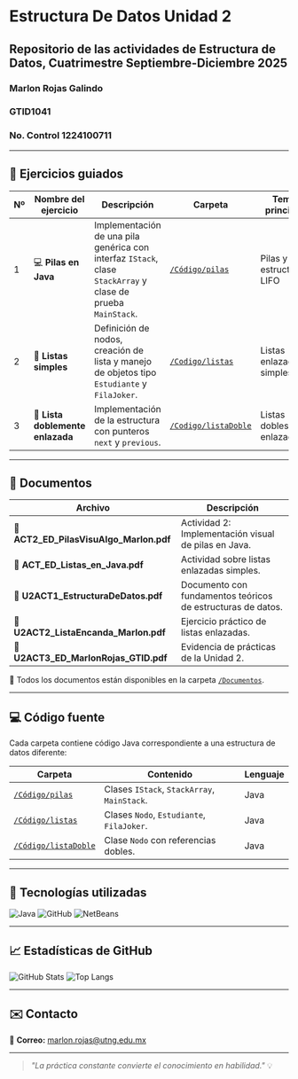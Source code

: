 # Estructura De Datos Unidad 2
## Repositorio de las actividades de Estructura de Datos, Cuatrimestre Septiembre-Diciembre 2025
### Marlon Rojas Galindo
### GTID1041
### No. Control 1224100711


---

## 🧩 Ejercicios guiados

| Nº | Nombre del ejercicio | Descripción | Carpeta | Tema principal |
|----|-----------------------|--------------|----------|----------------|
| 1 | 💻 **Pilas en Java** | Implementación de una pila genérica con interfaz `IStack`, clase `StackArray` y clase de prueba `MainStack`. | [`/Código/pilas`](./Ejercicios-Guiados/Código/pilas) | Pilas y estructuras LIFO |
| 2 | 🔗 **Listas simples** | Definición de nodos, creación de lista y manejo de objetos tipo `Estudiante` y `FilaJoker`. | [`/Codigo/listas`](./Código/listas) | Listas enlazadas simples |
| 3 | 🔁 **Lista doblemente enlazada** | Implementación de la estructura con punteros `next` y `previous`. | [`/Codigo/listaDoble`](./Código/listaDoble) | Listas dobles enlazadas |

---

## 📄 Documentos

| Archivo | Descripción |
|----------|-------------|
| 📘 **ACT2_ED_PilasVisuAlgo_Marlon.pdf** | Actividad 2: Implementación visual de pilas en Java. |
| 📗 **ACT_ED_Listas_en_Java.pdf** | Actividad sobre listas enlazadas simples. |
| 📙 **U2ACT1_EstructuraDeDatos.pdf** | Documento con fundamentos teóricos de estructuras de datos. |
| 📕 **U2ACT2_ListaEncanda_Marlon.pdf** | Ejercicio práctico de listas enlazadas. |
| 📒 **U2ACT3_ED_MarlonRojas_GTID.pdf** | Evidencia de prácticas de la Unidad 2. |

📁 Todos los documentos están disponibles en la carpeta [`/Documentos`](./Documentos).

---

## 💻 Código fuente

Cada carpeta contiene código Java correspondiente a una estructura de datos diferente:

| Carpeta | Contenido | Lenguaje |
|----------|------------|----------|
| [`/Código/pilas`](./Código/pilas) | Clases `IStack`, `StackArray`, `MainStack`. | Java |
| [`/Código/listas`](./Código/listas) | Clases `Nodo`, `Estudiante`, `FilaJoker`. | Java |
| [`/Código/listaDoble`](./Código/listaDoble) | Clase `Nodo` con referencias dobles. | Java |

---

## 🧰 Tecnologías utilizadas

![Java](https://img.shields.io/badge/Java-%23ED8B00.svg?style=for-the-badge&logo=openjdk&logoColor=white)
![GitHub](https://img.shields.io/badge/GitHub-181717.svg?style=for-the-badge&logo=github&logoColor=white)
![NetBeans](https://img.shields.io/badge/Apache_NetBeans_IDE-1B6AC6?style=for-the-badge&logo=apache-netbeans-ide&logoColor=white)

---

## 📈 Estadísticas de GitHub

![GitHub Stats](https://github-readme-stats.vercel.app/api?username=TU_USUARIO&show_icons=true&theme=tokyonight)
![Top Langs](https://github-readme-stats.vercel.app/api/top-langs/?username=TU_USUARIO&layout=compact&theme=tokyonight)

---

## ✉️ Contacto

📧 **Correo:** marlon.rojas@utng.edu.mx  

---

> _"La práctica constante convierte el conocimiento en habilidad."_ 💡
